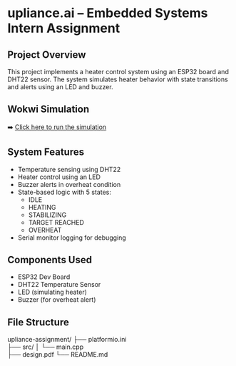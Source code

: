 # upliance.ai – Embedded Systems Intern Assignment

## Project Overview
This project implements a heater control system using an ESP32 board and DHT22 sensor. The system simulates heater behavior with state transitions and alerts using an LED and buzzer.

## Wokwi Simulation
➡️ [Click here to run the simulation](https://wokwi.com/projects/438090817197413377)

## System Features
- Temperature sensing using DHT22
- Heater control using an LED
- Buzzer alerts in overheat condition
- State-based logic with 5 states:
  - IDLE
  - HEATING
  - STABILIZING
  - TARGET REACHED
  - OVERHEAT
- Serial monitor logging for debugging

## Components Used
- ESP32 Dev Board
- DHT22 Temperature Sensor
- LED (simulating heater)
- Buzzer (for overheat alert)

## File Structure
upliance-assignment/
├── platformio.ini      
├── src/
│   └── main.cpp         
├── design.pdf
└── README.md
